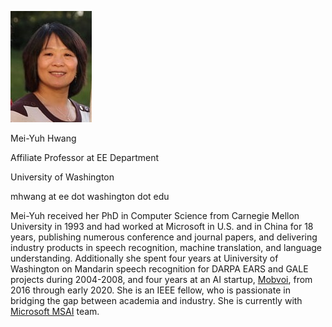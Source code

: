 ![Hwang](datou.jpg)

Mei-Yuh Hwang

Affiliate Professor at EE Department

University of Washington

mhwang at ee dot washington dot edu


 Mei-Yuh received her PhD in Computer Science from Carnegie Mellon
University in 1993 and had worked at Microsoft in U.S. and in China
for 18 years, publishing numerous conference and journal papers,
  and delivering industry products in speech recognition, machine
  translation, and language understanding. Additionally she spent four years at Uiniversity of Washington on Mandarin speech recognition for DARPA EARS and GALE projects
during 2004-2008, and four years at an AI startup, [Mobvoi](http://www.mobvoi.com), from 2016 through early 2020.
She is an IEEE fellow,
who is passionate in bridging the gap between academia and
industry. She is currently with [Microsoft MSAI](https://www.microsoft.com/en-us/research/people/mehwang/) team.


